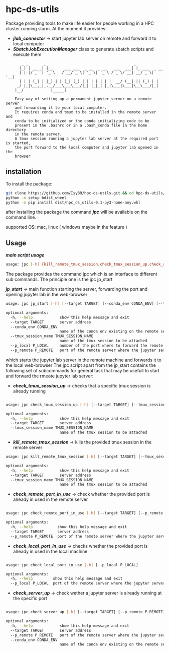# hpc-ds-utils
Package providing tools to make life easier for people working in a HPC
cluster running slurm.
At the moment it provides:

- ***jlab_connector*** -> start jupyter lab server on remote and forward it to local computer
- ***SbatchJobExecutionManager*** class to generate sbatch scripts and execute them

```
       _ _       _                                       _             
      (_) | __ _| |__     ___ ___  _ __  _ __   ___  ___| |_ ___  _ __ 
      | | |/ _` | '_ \   / __/ _ \| '_ \| '_ \ / _ \/ __| __/ _ \| '__|
      | | | (_| | |_) | | (_| (_) | | | | | | |  __/ (__| || (_) | |   
     _/ |_|\__,_|_.__/___\___\___/|_| |_|_| |_|\___|\___|\__\___/|_|   
    |__/            |_____|                                                                                       

    Easy way of setting up a permanent jupyter server on a remote server
    and forwarding it to your local computer.
    It requires conda and tmux to be installed in the remote server and
    conda to be initialized or the conda initializing code to be
    present in the .bashrc or in a .bash_conda file in the home directory
    in the remote server.
    A tmux session running a jupyter lab server at the required port is started, 
    the port forward to the local computer and jupyter lab opened in the
    browser
```

## installation
To install the package:

```bash
git clone https://github.com/Isy89/hpc-ds-utils.git && cd hpc-ds-utils/src
python -m setup bdist_wheel
python -m pip install dist/hpc_ds_utils-0.1-py3-none-any.whl
```

after installing the package the command ***jpc*** will be available on the command line.

supported OS: mac, linux ( windows maybe in the feature )

## Usage
***main script usage***

```bash
usage: jpc [-h] {kill_remote_tmux_session,check_tmux_session_up,check_remote_port_in_use,check_local_port_in_use,check_server_up,jp_start} ...
```  

The package provides the command jpc which is an interface to different sub commands. The principle one is the jpc jp_start

***jp_start*** -> main function starting the server, forwarding the port and opening jupyter lab in the web-browser

```bash
usage: jpc jp_start [-h] [--target TARGET] [--conda_env CONDA_ENV] [--tmux_session_name TMUX_SESSION_NAME] [--p_local P_LOCAL] [--p_remote P_REMOTE]

optional arguments:
  -h, --help            show this help message and exit
  --target TARGET       server address
  --conda_env CONDA_ENV
                        name of the conda env existing on the remote server to be activated
  --tmux_session_name TMUX_SESSION_NAME
                        name of the tmux session to be attached
  --p_local P_LOCAL     number of the port where to forward the remote jupyter session to
  --p_remote P_REMOTE   port of the remote server where the jupyter server is running
```

which starts the jupyter lab server in the remote machine and forwards it to the local web-browser
The jpc script apart from the jp_start contains the following set of subcommands for general task that
may be usefull to start and forward the rmeote jupyter lab server:

- ***check_tmux_session_up*** -> checks that a specific tmux session is already running 
```bash

usage: jpc check_tmux_session_up [-h] [--target TARGET] [--tmux_session_name TMUX_SESSION_NAME]

optional arguments:
  -h, --help            show this help message and exit
  --target TARGET       server address
  --tmux_session_name TMUX_SESSION_NAME
                        name of the tmux session to be attached
```
- ***kill_remote_tmux_session*** -> kills the provided tmux session in the remote server
```bash
usage: jpc kill_remote_tmux_session [-h] [--target TARGET] [--tmux_session_name TMUX_SESSION_NAME]

optional arguments:
  -h, --help            show this help message and exit
  --target TARGET       server address
  --tmux_session_name TMUX_SESSION_NAME
                        name of the tmux session to be attached
```
- ***check_remote_port_in_use*** -> check whether the provided port is already in used in the remote server
```bash

usage: jpc check_remote_port_in_use [-h] [--target TARGET] [--p_remote P_REMOTE]

optional arguments:
  -h, --help           show this help message and exit
  --target TARGET      server address
  --p_remote P_REMOTE  port of the remote server where the jupyter server is running

```
- ***check_local_port_in_use*** -> checks whether the provided port is already in used in the local machine
```bash

usage: jpc check_local_port_in_use [-h] [--p_local P_LOCAL]

optional arguments:
  -h, --help         show this help message and exit
  --p_local P_LOCAL  port of the remote server where the jupyter server is running
```
- ***check_server_up*** -> check wether a jupyter server is already running at the specific port
```bash

usage: jpc check_server_up [-h] [--target TARGET] [--p_remote P_REMOTE] [--conda_env CONDA_ENV]

optional arguments:
  -h, --help            show this help message and exit
  --target TARGET       server address
  --p_remote P_REMOTE   port of the remote server where the jupyter server is running
  --conda_env CONDA_ENV
                        name of the conda env existing on the remote server to be activated
```

